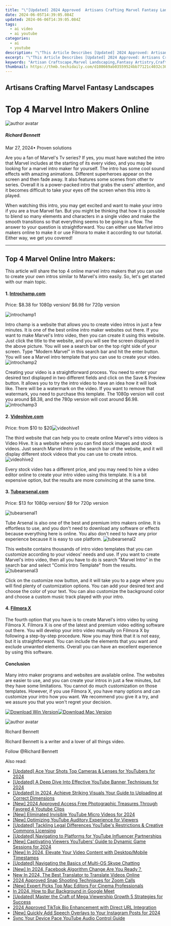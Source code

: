 ```yaml
---
title: "\"[Updated] 2024 Approved  Artisans Crafting Marvel Fantasy Landscapes\""
date: 2024-06-05T14:39:05.084Z
updated: 2024-06-06T14:39:05.084Z
tags:
  - ai video
  - ai youtube
categories:
  - ai
  - youtube
description: "\"This Article Describes [Updated] 2024 Approved: Artisans Crafting Marvel Fantasy Landscapes\""
excerpt: "\"This Article Describes [Updated] 2024 Approved: Artisans Crafting Marvel Fantasy Landscapes\""
keywords: "Artisan Craftscape,Marvel Landscaping,Fantasy Artistry,Crafted Wonders,Marvellous Scenery,Artisanal Worlds,Imaginative Landscapes"
thumbnail: https://thmb.techidaily.com/d108669ab03559524bb77121c4032c30df350e077c8698244c3203b72aed2547.jpg
---
```


## Artisans Crafting Marvel Fantasy Landscapes

# Top 4 Marvel Intro Makers Online

![author avatar](https://images.wondershare.com/filmora/article-images/richard-bennett.jpg)

##### Richard Bennett

 Mar 27, 2024• Proven solutions

Are you a fan of Marvel's Tv series? If yes, you must have watched the intro that Marvel includes at the starting of its every video, and you may be looking for a marvel intro maker for yourself. The intro has some cool sound effects with amazing animations. Different superheroes appear on the screen and then fade away. It also features some scenes from other tv series. Overall it is a power-packed intro that grabs the users' attention, and it becomes difficult to take your eyes off the screen when this intro is played.

When watching this intro, you may get excited and want to make your intro if you are a true Marvel fan. But you might be thinking that how it is possible to blend so many elements and characters in a single video and make the smooth transitions so that everything seems to be going in a flow. The answer to your question is straightforward. You can either use Marlvel intro makers online to make it or use Filmora to make it according to our tutorial. Either way, we get you covered!

---

## **Top 4 Marvel Online Intro Makers:**

This article will share the top 4 online marvel intro makers that you can use to create your own intros similar to Marvel's intro easily. So, let's get started with our main topic.

#### **1\.** [**Introchamp.com**](http://www.introchamp.com)

Price: $8.38 for 1080p version/ $6.98 for 720p version

 ![introchamp1](https://images.wondershare.com/filmora/article-images/introchamp1.png)

Intro champ is a website that allows you to create video intros in just a few minutes. It is one of the best online intro maker websites out there. If you want to make Marvel's Intro video, then you can create it using this website. Just click the title to the website, and you will see the screen displayed in the above picture. You will see a search bar on the top right side of your screen. Type "Modern Marvel" in this search bar and hit the enter button. You will see a Marvel intro template that you can use to create your video.![introchamp2](https://images.wondershare.com/filmora/article-images/introchamp2.png)

Creating your video is a straightforward process. You need to enter your desired text displayed in two different fields and click on the Save & Preview button. It allows you to try the intro video to have an idea how it will look like. There will be a watermark on the video. If you want to remove that watermark, you need to purchase this template. The 1080p version will cost you around $8.38, and the 780p version will cost around $6.98.![introchamp3](https://images.wondershare.com/filmora/article-images/introchamp3.png)

#### **2\.** [**Videohive.com**](https://videohive.net/)

Price: from $10 to $20![videohive1](https://images.wondershare.com/filmora/article-images/videohive1.png)

The third website that can help you to create online Marvel's intro videos is Video Hive. It is a website where you can find stock images and stock videos. Just search Marvel Intro in the search bar of the website, and it will display different stock videos that you can use to create intros. ![videohive2](https://images.wondershare.com/filmora/article-images/videohive2.png)

Every stock video has a different price, and you may need to hire a video editor online to create your intro video using this template. It is a bit expensive option, but the results are more convincing at the same time.

#### **3\.** [**Tubearsenal.com**](https://tubearsenal.com/)

Price: $13 for 1080p version/ $9 for 720p version

 ![tubearsenal1](https://images.wondershare.com/filmora/article-images/tubearsenal1.png)

Tube Arsenal is also one of the best and premium intro makers online. It is effortless to use, and you don't need to download any software or effects because everything here is online. You also don't need to have any prior experience because it is easy to use platform. ![tubearsenal2](https://images.wondershare.com/filmora/article-images/tubearsenal2.png)

This website contains thousands of intro video templates that you can customize according to your videos' needs and use. If you want to create Marvel's intro video, then all you have to do is search "Marvel Intro" in the search bar and select "Comix Intro Template" from the results.![tubearsenal3](https://images.wondershare.com/filmora/article-images/tubearsenal3.png)

Click on the customize now button, and it will take you to a page where you will find plenty of customization options. You can add your desired text and choose the color of your text. You can also customize the background color and choose a custom music track played with your intro.

#### **4\.** [**Filmora X**](https://tools.techidaily.com/wondershare/filmora/download/)

The fourth option that you have is to create Marvel's intro video by using Filmora X. Filmora X is one of the latest and premium video editing software out there. You will develop your intro video manually on Filmora X by following a step-by-step procedure. Now you may think that it is not easy, but it is straightforward. You can include the elements that you want and exclude unwanted elements. Overall you can have an excellent experience by using this software.

#### Conclusion

Many intro maker programs and websites are available online. The websites are easier to use, and you can create your intros in just a few minutes, but they have some limitations. You cannot do much customization on those templates. However, if you use Filmora X, you have many options and can customize your intro how you want. We recommend you give it a try, and we assure you that you won't regret your decision.

[![Download Win Version](https://images.wondershare.com/filmora/guide/download-btn-win.jpg)](https://tools.techidaily.com/wondershare/filmora/download/)[![Download Mac Version](https://images.wondershare.com/filmora/guide/download-btn-mac.jpg)](https://tools.techidaily.com/wondershare/filmora/download/)

![author avatar](https://images.wondershare.com/filmora/article-images/richard-bennett.jpg)

Richard Bennett

Richard Bennett is a writer and a lover of all things video.

Follow @Richard Bennett

<span class="atpl-alsoreadstyle">Also read:</span>
<div><ul>
<li><a href="https://facebook-video-share.techidaily.com/updated-ace-your-shots-top-cameras-and-lenses-for-youtubers-for-2024/"><u>[Updated] Ace Your Shots  Top Cameras & Lenses for YouTubers for 2024</u></a></li>
<li><a href="https://facebook-video-share.techidaily.com/updated-a-deep-dive-into-effective-youtube-banner-techniques-for-2024/"><u>[Updated] A Deep Dive Into Effective YouTube Banner Techniques for 2024</u></a></li>
<li><a href="https://facebook-video-share.techidaily.com/updated-in-2024-achieve-striking-visuals-your-guide-to-uploading-at-correct-dimensions/"><u>[Updated] In 2024, Achieve Striking Visuals  Your Guide to Uploading at Correct Dimensions</u></a></li>
<li><a href="https://facebook-video-share.techidaily.com/new-2024-approved-access-free-photographic-treasures-through-favored-4-youtube-clips/"><u>[New] 2024 Approved  Access Free Photographic Treasures Through Favored 4 Youtube Clips</u></a></li>
<li><a href="https://facebook-video-share.techidaily.com/new-eliminated-invisible-youtube-micro-videos-for-2024/"><u>[New] Eliminated  Invisible YouTube Micro Videos for 2024</u></a></li>
<li><a href="https://facebook-video-share.techidaily.com/new-optimizing-youtube-auditory-experience-for-viewers/"><u>[New] Optimizing YouTube Auditory Experience for Viewers</u></a></li>
<li><a href="https://facebook-video-share.techidaily.com/updated-tackling-legal-differences-youtubes-restrictions-and-creative-commons-licensing/"><u>[Updated] Tackling Legal Differences  YouTube's Restrictions & Creative Commons Licensing</u></a></li>
<li><a href="https://facebook-video-share.techidaily.com/updated-navigating-to-platforms-for-youtube-influencer-partnerships/"><u>[Updated] Navigating to Platforms for YouTube Influencer Partnerships</u></a></li>
<li><a href="https://facebook-video-share.techidaily.com/new-captivating-viewers-youtubers-guide-to-dynamic-game-sessions-for-2024/"><u>[New] Captivating Viewers  YouTubers’ Guide to Dynamic Game Sessions for 2024</u></a></li>
<li><a href="https://facebook-video-share.techidaily.com/new-in-2024-elevate-your-video-content-with-desktopmobile-timestamps/"><u>[New] In 2024, Elevate Your Video Content with Desktop/Mobile Timestamps</u></a></li>
<li><a href="https://digital-screen-recording.techidaily.com/updated-navigating-the-basics-of-multi-os-skype-chatting/"><u>[Updated] Navigating the Basics of Multi-OS Skype Chatting</u></a></li>
<li><a href="https://facebook-clips.techidaily.com/new-in-2024-facebook-algorithm-change-are-you-ready/"><u>[New] In 2024, Facebook Algorithm Change   Are You Ready？</u></a></li>
<li><a href="https://ai-video-translation.techidaily.com/new-in-2024-the-best-translator-to-translate-videos-online/"><u>New In 2024, The Best Translator to Translate Videos Online</u></a></li>
<li><a href="https://screen-capture.techidaily.com/2024-approved-snap-shooting-techniques-for-zoom-calls/"><u>2024 Approved  Snap Shooting Techniques for Zoom Calls</u></a></li>
<li><a href="https://some-knowledge.techidaily.com/new-expert-picks-top-mac-editors-for-cinema-professionals/"><u>[New] Expert Picks  Top Mac Editors For Cinema Professionals</u></a></li>
<li><a href="https://remote-screen-capture.techidaily.com/in-2024-how-to-bur-background-in-google-meet/"><u>In 2024, How to Bur Background in Google Meet</u></a></li>
<li><a href="https://instagram-clips.techidaily.com/updated-master-the-craft-of-mega-viewership-growth-5-strategies-for-success/"><u>[Updated] Master the Craft of Mega Viewership Growth  5 Strategies for Success</u></a></li>
<li><a href="https://some-tips.techidaily.com/2024-approved-tiktok-bio-enhancement-with-direct-url-integration/"><u>2024 Approved  TikTok Bio Enhancement with Direct URL Integration</u></a></li>
<li><a href="https://instagram-videos.techidaily.com/new-quickly-add-speech-overlays-to-your-instagram-posts-for-2024/"><u>[New] Quickly Add Speech Overlays to Your Instagram Posts for 2024</u></a></li>
<li><a href="https://youtube-video-recordings.techidaily.com/sync-your-device-pace-youtube-audio-control-guide/"><u>Sync Your Device Pace  YouTube Audio Control Guide</u></a></li>
</ul></div>

<ins class="adsbygoogle"
      style="display:block"
      data-ad-client="ca-pub-7571918770474297"
      data-ad-slot="8358498916"
      data-ad-format="auto"
      data-full-width-responsive="true"></ins>